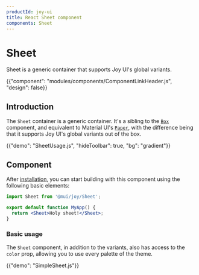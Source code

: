```yaml
---
productId: joy-ui
title: React Sheet component
components: Sheet
---
```


# Sheet

<p class="description">Sheet is a generic container that supports Joy UI's global variants.</p>

{{"component": "modules/components/ComponentLinkHeader.js", "design": false}}

## Introduction

The `Sheet` container is a generic container.
It's a sibling to the [`Box`](/system/react-box/) component, and equivalent to Material UI's [`Paper`](/material-ui/react-paper/), with the difference being that it supports Joy UI's global variants out of the box.

{{"demo": "SheetUsage.js", "hideToolbar": true, "bg": "gradient"}}

## Component

After [installation](/joy-ui/getting-started/installation/), you can start building with this component using the following basic elements:

```jsx
import Sheet from '@mui/joy/Sheet';

export default function MyApp() {
  return <Sheet>Holy sheet!</Sheet>;
}
```

### Basic usage

The `Sheet` component, in addition to the variants, also has access to the `color` prop, allowing you to use every palette of the theme.

{{"demo": "SimpleSheet.js"}}
